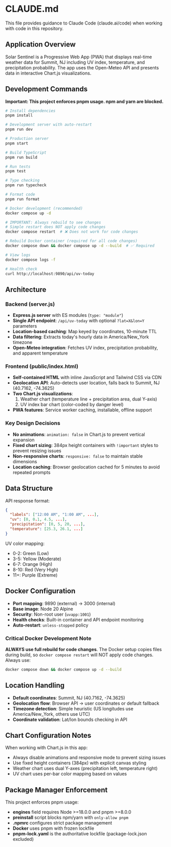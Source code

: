 # CLAUDE.md

This file provides guidance to Claude Code (claude.ai/code) when working with code in this repository.

## Application Overview

Solar Sentinel is a Progressive Web App (PWA) that displays real-time weather data for Summit, NJ including UV index, temperature, and precipitation probability. The app uses the Open-Meteo API and presents data in interactive Chart.js visualizations.

## Development Commands

**Important: This project enforces pnpm usage. npm and yarn are blocked.**

```bash
# Install dependencies
pnpm install

# Development server with auto-restart
pnpm run dev

# Production server
pnpm start

# Build TypeScript
pnpm run build

# Run tests
pnpm test

# Type checking
pnpm run typecheck

# Format code
pnpm run format

# Docker development (recommended)
docker compose up -d

# IMPORTANT: Always rebuild to see changes
# Simple restart does NOT apply code changes
docker compose restart  # ❌ Does not work for code changes

# Rebuild Docker container (required for all code changes)
docker compose down && docker compose up -d --build  # ✅ Required

# View logs
docker compose logs -f

# Health check
curl http://localhost:9890/api/uv-today
```

## Architecture

### Backend (server.js)
- **Express.js server** with ES modules (`type: "module"`)
- **Single API endpoint**: `/api/uv-today` with optional `?lat=X&lon=Y` parameters
- **Location-based caching**: Map keyed by coordinates, 10-minute TTL
- **Data filtering**: Extracts today's hourly data in America/New_York timezone
- **Open-Meteo integration**: Fetches UV index, precipitation probability, and apparent temperature

### Frontend (public/index.html)
- **Self-contained HTML** with inline JavaScript and Tailwind CSS via CDN
- **Geolocation API**: Auto-detects user location, falls back to Summit, NJ (40.7162, -74.3625)
- **Two Chart.js visualizations**:
  1. Weather chart (temperature line + precipitation area, dual Y-axis)
  2. UV index bar chart (color-coded by danger level)
- **PWA features**: Service worker caching, installable, offline support

### Key Design Decisions
- **No animations**: `animation: false` in Chart.js to prevent vertical expansion
- **Fixed chart sizing**: 384px height containers with `!important` styles to prevent resizing issues
- **Non-responsive charts**: `responsive: false` to maintain stable dimensions
- **Location caching**: Browser geolocation cached for 5 minutes to avoid repeated prompts

## Data Structure

API response format:
```json
{
  "labels": ["12:00 AM", "1:00 AM", ...],
  "uv": [0, 0.1, 4.5, ...],
  "precipitation": [0, 5, 20, ...], 
  "temperature": [25.3, 26.1, ...]
}
```

UV color mapping:
- 0-2: Green (Low)
- 3-5: Yellow (Moderate) 
- 6-7: Orange (High)
- 8-10: Red (Very High)
- 11+: Purple (Extreme)

## Docker Configuration

- **Port mapping**: 9890 (external) → 3000 (internal)
- **Base image**: Node 20 Alpine
- **Security**: Non-root user (`uvapp:1001`)
- **Health checks**: Built-in container and API endpoint monitoring
- **Auto-restart**: `unless-stopped` policy

### Critical Docker Development Note
**ALWAYS use full rebuild for code changes**. The Docker setup copies files during build, so `docker compose restart` will NOT apply code changes. Always use:
```bash
docker compose down && docker compose up -d --build
```

## Location Handling

- **Default coordinates**: Summit, NJ (40.7162, -74.3625)
- **Geolocation flow**: Browser API → user coordinates or default fallback
- **Timezone detection**: Simple heuristic (US longitudes use America/New_York, others use UTC)
- **Coordinate validation**: Lat/lon bounds checking in API

## Chart Configuration Notes

When working with Chart.js in this app:
- Always disable animations and responsive mode to prevent sizing issues
- Use fixed height containers (384px) with explicit canvas styling
- Weather chart uses dual Y-axes (precipitation left, temperature right)
- UV chart uses per-bar color mapping based on values

## Package Manager Enforcement

This project enforces pnpm usage:
- **engines** field requires Node >=18.0.0 and pnpm >=8.0.0
- **preinstall** script blocks npm/yarn with `only-allow pnpm`
- **.npmrc** configures strict package management
- **Docker** uses pnpm with frozen lockfile
- **pnpm-lock.yaml** is the authoritative lockfile (package-lock.json excluded)